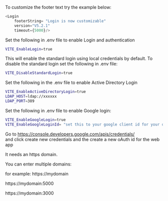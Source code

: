 
To customize the footer text try the example below:

``` js
<Login 
    footerString= "Login is now customizable"
    version="V5.2.1"
    timeout={5000}/>
```
Set the following in .env file to enable  Login and authentication

``` bash
VITE_EnableLogin=true
```
This will enable the standard login using local credentials by default.
To disable the standard login set the following in .env file: 

``` bash
VITE_DisableStandardLogin=true
```
Set the following in the .env file to enable Active Directory Login

``` bash
VITE_EnableActiveDirectoryLogin=true
LDAP_HOST=ldap://xxxxxx
LDAP_PORT=389
```
Set the following in .env file to enable  Google login:

``` bash
VITE_EnableGoogleLogin=true
VITE_EnableGoogleLoginId= "set this to your google client id for your domain"
```
Go to https://console.developers.google.com/apis/credentials/       
and click create new credentials and the create a new oAuth id  for the web app

It needs an https domain. 

You can enter multiple domains:

for example: https://mydomain

https://mydomain:5000

https://mydomain:3000